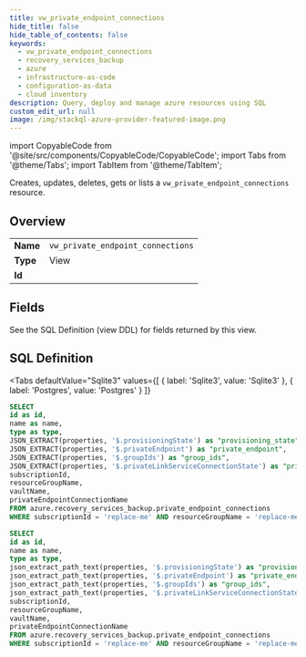 ```yaml
--- 
title: vw_private_endpoint_connections
hide_title: false
hide_table_of_contents: false
keywords:
  - vw_private_endpoint_connections
  - recovery_services_backup
  - azure
  - infrastructure-as-code
  - configuration-as-data
  - cloud inventory
description: Query, deploy and manage azure resources using SQL
custom_edit_url: null
image: /img/stackql-azure-provider-featured-image.png
---
```


import CopyableCode from '@site/src/components/CopyableCode/CopyableCode';
import Tabs from '@theme/Tabs';
import TabItem from '@theme/TabItem';

Creates, updates, deletes, gets or lists a <code>vw_private_endpoint_connections</code> resource.

## Overview
<table><tbody>
<tr><td><b>Name</b></td><td><code>vw_private_endpoint_connections</code></td></tr>
<tr><td><b>Type</b></td><td>View</td></tr>
<tr><td><b>Id</b></td><td><CopyableCode code="azure.recovery_services_backup.vw_private_endpoint_connections" /></td></tr>
</tbody></table>

## Fields

See the SQL Definition (view DDL) for fields returned by this view.

## SQL Definition

<Tabs
defaultValue="Sqlite3"
values={[
{ label: 'Sqlite3', value: 'Sqlite3' },
{ label: 'Postgres', value: 'Postgres' }
]}
>
<TabItem value="Sqlite3">

```sql
SELECT
id as id,
name as name,
type as type,
JSON_EXTRACT(properties, '$.provisioningState') as "provisioning_state",
JSON_EXTRACT(properties, '$.privateEndpoint') as "private_endpoint",
JSON_EXTRACT(properties, '$.groupIds') as "group_ids",
JSON_EXTRACT(properties, '$.privateLinkServiceConnectionState') as "private_link_service_connection_state",
subscriptionId,
resourceGroupName,
vaultName,
privateEndpointConnectionName
FROM azure.recovery_services_backup.private_endpoint_connections
WHERE subscriptionId = 'replace-me' AND resourceGroupName = 'replace-me' AND vaultName = 'replace-me' AND privateEndpointConnectionName = 'replace-me';
```

</TabItem>
<TabItem value="Postgres">

```sql
SELECT
id as id,
name as name,
type as type,
json_extract_path_text(properties, '$.provisioningState') as "provisioning_state",
json_extract_path_text(properties, '$.privateEndpoint') as "private_endpoint",
json_extract_path_text(properties, '$.groupIds') as "group_ids",
json_extract_path_text(properties, '$.privateLinkServiceConnectionState') as "private_link_service_connection_state",
subscriptionId,
resourceGroupName,
vaultName,
privateEndpointConnectionName
FROM azure.recovery_services_backup.private_endpoint_connections
WHERE subscriptionId = 'replace-me' AND resourceGroupName = 'replace-me' AND vaultName = 'replace-me' AND privateEndpointConnectionName = 'replace-me';
```

</TabItem>
</Tabs>
